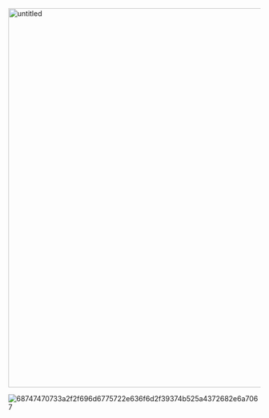 <img width="523" height="759" alt="untitled" src="https://github.com/user-attachments/assets/d0b1ceca-a714-4b8d-b153-c91c10734ef1" />



![68747470733a2f2f696d6775722e636f6d2f39374b525a4372682e6a7067](https://github.com/user-attachments/assets/3a71eadc-bbd1-4689-9cc8-decba86b3a94)
